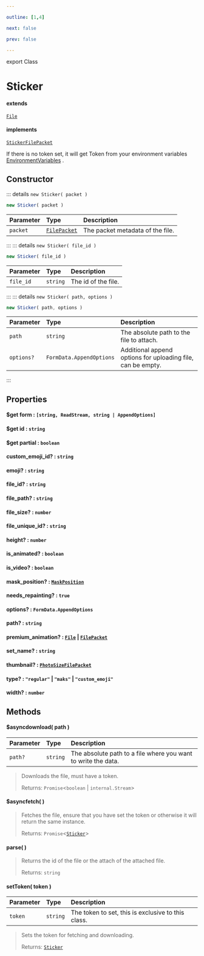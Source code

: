 ```yaml
---

outline: [1,4]

next: false

prev: false

---
```


export Class
# Sticker
#### extends
 [`File`](./File.md)
#### implements
 [`StickerFilePacket`](../interfaces/StickerFilePacket.md)

If there is no token set, it will get Token from your environment variables 
[EnvironmentVariables](../enumerations/EnvironmentVariables.md)
.

## Constructor
::: details `new Sticker( packet )`
 ```ts
 new Sticker( packet )
 ```

 | Parameter | Type | Description |
| :--- | :--- | :--- |
| `packet` | [`FilePacket`](../interfaces/FilePacket.md) | The packet metadata of the file. |
 :::
::: details `new Sticker( file_id )`
 ```ts
 new Sticker( file_id )
 ```

 | Parameter | Type | Description |
| :--- | :--- | :--- |
| `file_id` | `string` | The id of the file. |
 :::
::: details `new Sticker( path, options )`
 ```ts
 new Sticker( path, options )
 ```

 | Parameter | Type | Description |
| :--- | :--- | :--- |
| `path` | `string` | The absolute path to the file to attach. |
| `options?` | `FormData.AppendOptions` | Additional append options for uploading file, can be empty. |
 :::

## Properties

#### $get form : `[string, ReadStream, string | AppendOptions]`

#### $get id : `string`

#### $get partial : `boolean`

#### custom_emoji_id? : `string`

#### emoji? : `string`

#### file_id? : `string`

#### file_path? : `string`

#### file_size? : `number`

#### file_unique_id? : `string`

#### height? : `number`

#### is_animated? : `boolean`

#### is_video? : `boolean`

#### mask_position? : [`MaskPosition`](../interfaces/MaskPosition.md)

#### needs_repainting? : `true`

#### options? : `FormData.AppendOptions`

#### path? : `string`

#### premium_animation? : [`File`](./File.md) \| [`FilePacket`](../interfaces/FilePacket.md)

#### set_name? : `string`

#### thumbnail? : [`PhotoSizeFilePacket`](../interfaces/PhotoSizeFilePacket.md)

#### type? : `"regular"` \| `"maks"` \| `"custom_emoji"`

#### width? : `number`

## Methods

#### $asyncdownload( path )
| Parameter | Type | Description |
| :--- | :--- | :--- |
| `path?` | `string` | The absolute path to a file where you want to write the data. |
> Downloads the file, must have a token.
> 
> Returns: `Promise`<`boolean` \| `internal.Stream`>

#### $asyncfetch( )

> Fetches the file, ensure that you have set the token or otherwise it will return the same instance.
> 
> Returns: `Promise`<[`Sticker`](./Sticker.md)>

#### parse( )

> Returns the id of the file or the attach of the attached file.
> 
> Returns: `string`

#### setToken( token )
| Parameter | Type | Description |
| :--- | :--- | :--- |
| `token` | `string` | The token to set, this is exclusive to this class. |
> Sets the token for fetching and downloading.
> 
> Returns: [`Sticker`](./Sticker.md)
